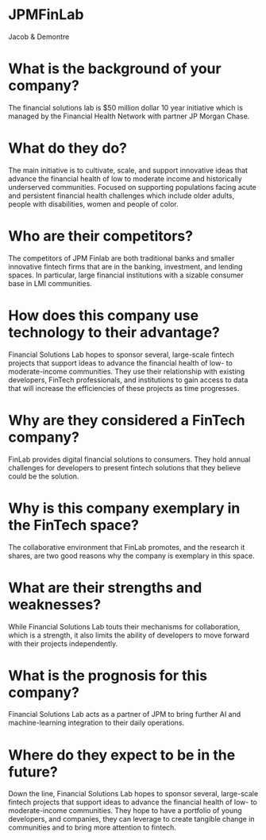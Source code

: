 # JPMFinLab
Jacob & Demontre

# What is the background of your company?
The financial solutions lab is $50 million dollar 10 year initiative which is managed by the Financial Health Network with partner JP Morgan Chase. 

# What do they do? 
The main initiative is to cultivate, scale, and support innovative ideas that advance the financial health of low to moderate income and historically underserved communities. Focused on supporting populations facing acute and persistent financial health challenges which include older adults, people with disabilities, women and people of color. 

# Who are their competitors?
The competitors of JPM Finlab are both traditional banks and smaller innovative fintech firms that are in the banking, investment, and lending spaces. In particular, large financial institutions with a sizable consumer base in LMI communities. 

# How does this company use technology to their advantage?
Financial Solutions Lab hopes to sponsor several, large-scale fintech projects that support ideas to advance the financial health of low- to moderate-income communities. They use their relationship with existing developers, FinTech professionals, and institutions to gain access to data that will increase the efficiencies of these projects as time progresses. 

# Why are they considered a FinTech company?
FinLab provides digital financial solutions to consumers.  They hold annual challenges for developers to present fintech solutions that they believe could be the solution. 

# Why is this company exemplary in the FinTech space? 
The collaborative environment that FinLab promotes, and the research it shares, are two good reasons why the company is exemplary in this space. 

# What are their strengths and weaknesses?
While Financial Solutions Lab touts their mechanisms for collaboration, which is a strength, it also limits the ability of developers to move forward with their projects independently. 

# What is the prognosis for this company? 
Financial Solutions Lab acts as a partner of JPM to bring further AI and machine-learning integration to their daily operations. 

# Where do they expect to be in the future?
Down the line, Financial Solutions Lab hopes to sponsor several, large-scale fintech projects that support ideas to advance the financial health of low- to moderate-income communities. They hope to have a portfolio of young developers, and companies, they can leverage to create tangible change in communities and to bring more attention to fintech. 
